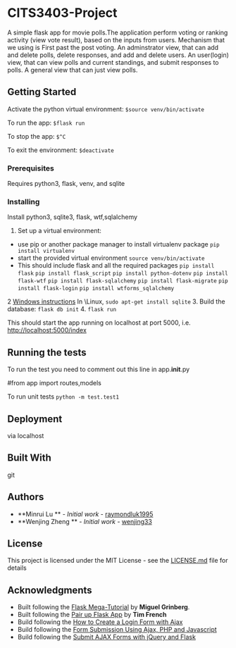 # CITS3403-Project


A simple flask app for movie polls.The application perform voting or ranking activity (view vote result), based on the inputs from users. Mechanism that we using is First past the post voting.
An adminstrator view, that can add and delete polls, delete responses, and add and delete users.
An user(login) view, that can view polls and current standings, and submit responses to polls.
A general view that can just view polls.

## Getting Started

Activate the python virtual environment:
`$source venv/bin/activate`

To run the app:
`$flask run`

To stop the app:
`$^C`

To exit the environment:
`$deactivate`

### Prerequisites

Requires python3, flask, venv, and sqlite


### Installing

Install python3, sqlite3, flask, wtf,sqlalchemy

1. Set up a virtual environment:
 - use pip or another package manager to install virtualenv package `pip install virtualenv`
 - start the provided virtual environment
   `source venv/bin/activate`
 - This should include flask and all the required packages
 `pip install flask`
 `pip install flask_script`
 `pip install python-dotenv`
 `pip install flask-wtf`
 `pip install flask-sqlalchemy`
 `pip install flask-migrate`
 `pip install flask-login`
 `pip install wtforms_sqlalchemy`
  
2  [Windows instructions](http://www.sqlitetutorial.net/download-install-sqlite/)
  In \Linux, `sudo apt-get install sqlite`
3. Build the database: `flask db init`
4. `flask run`

This should start the app running on localhost at port 5000, i.e. [http://localhost:5000/index](http://localhost:5000/index)

## Running the tests

To run the test you need to comment out this line in app.__init__.py

 #from app import routes,models


To run unit tests
`python -m test.test1`

## Deployment

via localhost

## Built With

git

## Authors

* **Minrui Lu ** - *Initial work* - [raymondluk1995](https://github.com/raymondluk1995)
* **Wenjing Zheng ** - *Initial work* - [wenjing33](https://github.com/wenjing33)

## License

This project is licensed under the MIT License - see the [LICENSE.md](LICENSE.md) file for details

## Acknowledgments

* Built following the [Flask Mega-Tutorial](https://blog.miguelgrinberg.com/post/the-flask-mega-tutorial-part-i-hello-world) by **Miguel Grinberg**.
* Built following the [Pair up Flask App](https://github.com/drtnf/cits3403-pair-up) by **Tim French**
* Build following the [How to Create a Login Form with Ajax](https://www.webucator.com/how-to/how-create-login-form-with-ajax.cfm) 
* Build following the [Form Submission Using Ajax, PHP and Javascript](https://www.formget.com/form-submission-using-ajax-php-and-javascript/)
* Build following the [Submit AJAX Forms with jQuery and Flask](https://www.youtube.com/watch?v=IZWtHsM3Y5A)
